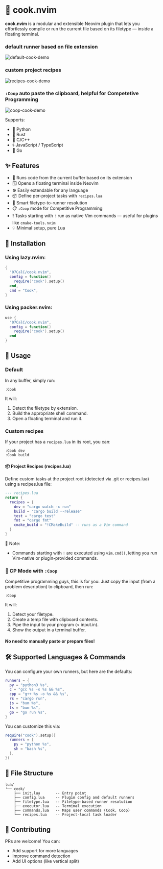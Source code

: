 # 🍳 cook.nvim

**cook.nvim** is a modular and extensible Neovim plugin that lets you effortlessly compile or run the current file based on its filetype — inside a floating terminal.

### default runner based on file extension

![default-cook-demo](https://github.com/user-attachments/assets/9564866f-8345-4b3f-9a5d-73b5de85676d)

### custom project recipes

![recipes-cook-demo](https://github.com/user-attachments/assets/cb05b37e-b741-4928-883c-26a8780f05f8)

### `:Coop` auto paste the clipboard, helpful for Competetive Programming

![coop-cook-demo](https://github.com/user-attachments/assets/fe9dc656-0c1c-4206-84a0-7767f20ef92f)

Supports:

- 🐍 Python
- 🦀 Rust
- 🧠 C/C++
- 🌀 JavaScript / TypeScript
- 🦫 Go

## ✨ Features

- 📂 Runs code from the current buffer based on its extension
- 🪟 Opens a floating terminal inside Neovim
- ⚙️ Easily extendable for any language
- 📦 Define per-project tasks with `recipes.lua`
- 🧠 Smart filetype-to-runner resolution
- 📋 `:Coop` mode for Competitive Programming
- ❗ Tasks starting with `!` run as native Vim commands — useful for plugins like `cmake-tools.nvim`
- 💡 Minimal setup, pure Lua

## 🚀 Installation

### Using **lazy.nvim**:

```lua
{
  "07CalC/cook.nvim",
  config = function()
    require("cook").setup()
  end,
  cmd = "Cook",
}
```

### Using **packer.nvim**:

```lua
use {
  "07CalC/cook.nvim",
  config = function()
    require("cook").setup()
  end
}
```

## 🔧 Usage

### Default

In any buffer, simply run:

```vim
:Cook
```

It will:

1. Detect the filetype by extension.
2. Build the appropriate shell command.
3. Open a floating terminal and run it.

### Custom recipes

If your project has a `recipes.lua` in its root, you can:

```vim
:Cook dev
:Cook build
```

#### 📦 Project Recipes (recipes.lua)

Define custom tasks at the project root (detected via .git or recipes.lua) using a recipes.lua file:

```lua
--- recipes.lua
return {
  recipes = {
    dev = "cargo watch -x run"
    build = "cargo build --release"
    test = "cargo test"
    fmt = "cargo fmt"
    cmake_build = "!CMakeBuild" -- runs as a Vim command
  }
}
```

📝 Note:

- Commands starting with `!` are executed using `vim.cmd()`, letting you run Vim-native or plugin-provided commands.

### 🧠 CP Mode with `:Coop`

Competitive programming guys, this is for you.
Just copy the input (from a problem description) to clipboard, then run:

```vim
:Coop
```

It will:

1. Detect your filetype.
2. Create a temp file with clipboard contents.
3. Pipe the input to your program (< input.in).
4. Show the output in a terminal buffer.

#### No need to manually paste or prepare files!

## 🛠️ Supported Languages & Commands

You can configure your own runners, but here are the defaults:

```lua
runners = {
  py = "python3 %s",
  c = "gcc %s -o %s && %s",
  cpp = "g++ %s -o %s && %s",
  rs = "cargo run",
  js = "bun %s",
  ts = "bun %s",
  go = "go run %s",
}
```

You can customize this via:

```lua
require("cook").setup({
  runners = {
    py = "python %s",
    sh = "bash %s",
  },
})
```

## 📁 File Structure

```text
lua/
└── cook/
    ├── init.lua       -- Entry point
    ├── config.lua     -- Plugin config and default runners
    ├── filetype.lua   -- Filetype-based runner resolution
    ├── executor.lua   -- Terminal execution
    ├── commands.lua   -- Maps user commands (Cook, Coop)
    └── recipes.lua    -- Project-local task loader
```

## 🙌 Contributing

PRs are welcome! You can:

- Add support for more languages
- Improve command detection
- Add UI options (like vertical split)
